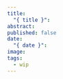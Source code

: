 ```yaml
---
title:
  "{ title }": 
abstract: 
published: false
date:
  "{ date }": 
image: 
tags:
  - wip
---
```

